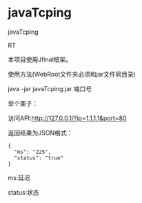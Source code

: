 # javaTcping
javaTcping

RT

本项目使用Jfinal框架。

使用方法(WebRoot文件夹必须和jar文件同目录)

java -jar javaTcping.jar 端口号

举个栗子：

访问API:http://127.0.0.1/?ip=1.1.1.1&port=80

返回结果为JSON格式：
```
{
  "ms": "225",
  "status": "true"
}
```
ms:延迟

status:状态
